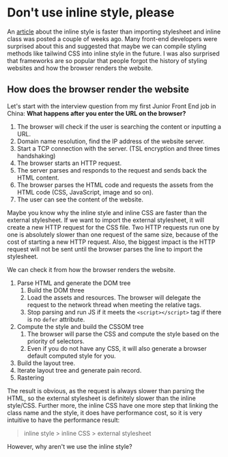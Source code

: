 # Don't use inline style, please

An [article](https://danielnagy.me/posts/Post_tsr8q6sx37pl) about the inline style is faster than importing stylesheet and inline class was posted a couple of weeks ago. Many front-end developers were surprised about this and suggested that maybe we can compile styling methods like tailwind CSS into inline style in the future. I was also surprised that frameworks are so popular that people forgot the history of styling websites and how the browser renders the website.

## How does the browser render the website

Let's start with the interview question from my first Junior Front End job in China: **What happens after you enter the URL on the browser?**

1. The browser will check if the user is searching the content or inputting a URL.
2. Domain name resolution, find the IP address of the website server.
3. Start a TCP connection with the server. (TSL encryption and three times handshaking)
4. The browser starts an HTTP request.
5. The server parses and responds to the request and sends back the HTML content.
6. The browser parses the HTML code and requests the assets from the HTML code (CSS, JavaScript, image and so on).
7. The user can see the content of the website.

Maybe you know why the inline style and inline CSS are faster than the external stylesheet. If we want to import the external stylesheet, it will create a new HTTP request for the CSS file. Two HTTP requests run one by one is absolutely slower than one request of the same size, because of the cost of starting a new HTTP request. Also, the biggest impact is the HTTP request will not be sent until the browser parses the line to import the stylesheet.

We can check it from how the browser renders the website.

1. Parse HTML and generate the DOM tree
   1. Build the DOM three
   2. Load the assets and resources. The browser will delegate the request to the network thread when meeting the relative tags.
   3. Stop parsing and run JS if it meets the `<script></script>` tag if there is no `defer` attribute.
2. Compute the style and build the CSSOM tree
   1. The browser will parse the CSS and compute the style based on the priority of selectors.
   2. Even if you do not have any CSS, it will also generate a browser default computed style for you.
3. Build the layout tree.
4. Iterate layout tree and generate pain record.
5. Rastering

The result is obvious, as the request is always slower than parsing the HTML, so the external stylesheet is definitely slower than the inline style/CSS. Further more, the inline CSS have one more step that linking the class name and the style, it does have performance cost, so it is very intuitive to have the performance result:

> inline style > inline CSS > external stylesheet

However, why aren't we use the inline style?

